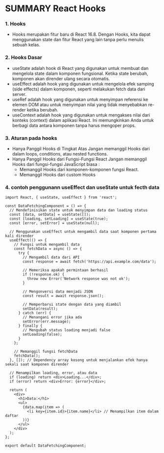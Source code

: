 #  SUMMARY React Hooks
### 1. Hooks
- Hooks merupakan fitur baru di React 16.8. Dengan Hooks, kita dapat menggunakan state dan fitur React yang lain tanpa perlu menulis sebuah kelas.

### 2. Hooks Dasar
- useState adalah hook di React yang digunakan untuk membuat dan mengelola state dalam komponen fungsional. Ketika state berubah, komponen akan dirender ulang secara otomatis.
- useEffect adalah hook yang digunakan untuk mengelola efek samping (side effects) dalam komponen, seperti melakukan fetch data dari server.
- useRef adalah hook yang digunakan untuk menyimpan referensi ke elemen DOM atau untuk menyimpan nilai yang tidak menyebabkan re-render ketika berubah.
- useContext adalah hook yang digunakan untuk mengakses nilai dari konteks (context) dalam aplikasi React. Ini memungkinkan Anda untuk berbagi data antara komponen tanpa harus mengoper props.

### 3. Aturan pada hooks
- Hanya Panggil Hooks di Tingkat Atas
Jangan memanggil Hooks dari dalam loops, conditions, atau nested functions.
- Hanya Panggil Hooks dari Fungsi-Fungsi React
Jangan memanggil Hooks dari fungsi-fungsi JavaScript biasa :
  - Memanggil Hooks dari komponen-komponen fungsi React.
  - Memanggil Hooks dari custom Hooks

### 4. contoh penggunann useEffect dan useState untuk fecth data
```
import React, { useState, useEffect } from 'react';

const DataFetchingComponent = () => {
  // Mendefinisikan state untuk menyimpan data dan loading status
  const [data, setData] = useState([]);
  const [loading, setLoading] = useState(true);
  const [error, setError] = useState(null);

  // Menggunakan useEffect untuk mengambil data saat komponen pertama kali dirender
  useEffect(() => {
    // Fungsi untuk mengambil data
    const fetchData = async () => {
      try {
        // Mengambil data dari API
        const response = await fetch('https://api.example.com/data');
        
        // Memeriksa apakah permintaan berhasil
        if (!response.ok) {
          throw new Error('Network response was not ok');
        }
        
        // Mengonversi data menjadi JSON
        const result = await response.json();
        
        // Memperbarui state dengan data yang diambil
        setData(result);
      } catch (err) {
        // Menangani error jika ada
        setError(err.message);
      } finally {
        // Mengubah status loading menjadi false
        setLoading(false);
      }
    };

    // Memanggil fungsi fetchData
    fetchData();
  }, []); // Dependency array kosong untuk menjalankan efek hanya sekali saat komponen dirender

  // Menampilkan loading, error, atau data
  if (loading) return <div>Loading...</div>;
  if (error) return <div>Error: {error}</div>;

  return (
    <div>
      <h1>Data:</h1>
      <ul>
        {data.map(item => (
          <li key={item.id}>{item.name}</li> // Menampilkan item dalam daftar
        ))}
      </ul>
    </div>
  );
};

export default DataFetchingComponent;
```